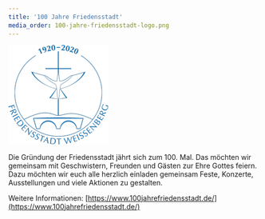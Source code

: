 ```yaml
---
title: '100 Jahre Friedensstadt'
media_order: 100-jahre-friedensstadt-logo.png
---
```


[![100 Jahre Friedensstadt](100-jahre-friedensstadt-logo.png?classes=center)](http://www.friedensstadt-weissenberg.de)   

Die Gründung der Friedensstadt jährt sich zum 100. Mal.
Das möchten wir gemeinsam mit Geschwistern, Freunden und Gästen zur Ehre Gottes feiern. Dazu möchten wir euch alle herzlich einladen gemeinsam Feste, Konzerte, Ausstellungen und viele Aktionen zu gestalten.


Weitere Informationen: [https://www.100jahrefriedensstadt.de/](https://www.100jahrefriedensstadt.de/)